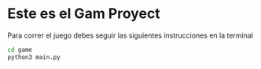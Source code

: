 # Este es el Gam Proyect

Para correr el juego debes seguir las siguientes instrucciones en la terminal

```sh
cd game 
python3 main.py
```

